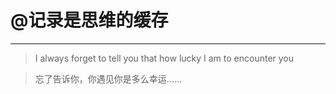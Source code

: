 # @记录是思维的缓存
---

> I always forget to tell you that how lucky I am to encounter you

> 忘了告诉你，你遇见你是多么幸运……


<!-- ## 这是个人学习、工作、生活的记录 -->





